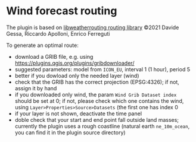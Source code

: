 # Wind forecast routing
The plugin is based on [libweatherrouting routing library](https://github.com/dakk/libweatherrouting/) ©2021 Davide Gessa, Riccardo Apolloni, Enrico Ferreguti

To generate an optimal route:
* download a GRIB file, e.g. using https://plugins.qgis.org/plugins/gribdownloader/
 * suggested parameters: model from `ICON_EU`, interval 1 (1 hour), period 5
 * better if you dowload only the needed layer (wind)
* check that the GRIB has the correct projection (EPSG:4326); if not, assign it by hand
* if you downloaded only wind, the param `Wind Grib Dataset index` should be set at 0; if not, please check which one contains the wind, using `Layer>Properties>Source>Datasets` (the first one has index 0
* if your layer is not shown, deactivate the time panel
* doble check that your start and end point fall outside land masses; currently the plugin uses a rough coastline (natural earth `ne_10m_ocean`, you can find it in the plugin source directory)
